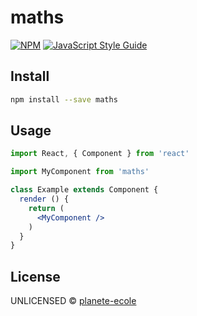 # maths

> 

[![NPM](https://img.shields.io/npm/v/maths.svg)](https://www.npmjs.com/package/maths) [![JavaScript Style Guide](https://img.shields.io/badge/code_style-standard-brightgreen.svg)](https://standardjs.com)

## Install

```bash
npm install --save maths
```

## Usage

```jsx
import React, { Component } from 'react'

import MyComponent from 'maths'

class Example extends Component {
  render () {
    return (
      <MyComponent />
    )
  }
}
```

## License

UNLICENSED © [planete-ecole](https://github.com/planete-ecole)

